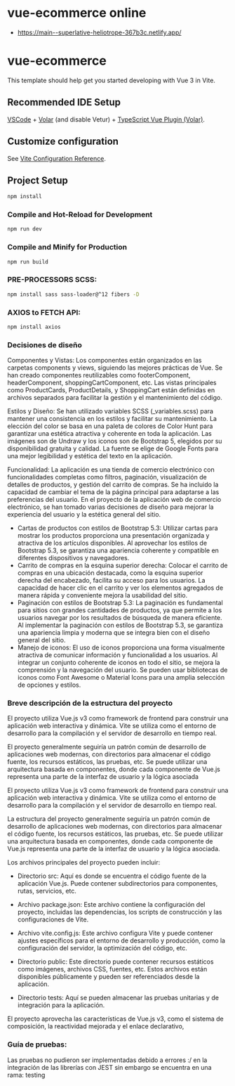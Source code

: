 # vue-ecommerce online
 * https://main--superlative-heliotrope-367b3c.netlify.app/

# vue-ecommerce

This template should help get you started developing with Vue 3 in Vite.

## Recommended IDE Setup

[VSCode](https://code.visualstudio.com/) + [Volar](https://marketplace.visualstudio.com/items?itemName=Vue.volar) (and disable Vetur) + [TypeScript Vue Plugin (Volar)](https://marketplace.visualstudio.com/items?itemName=Vue.vscode-typescript-vue-plugin).

## Customize configuration

See [Vite Configuration Reference](https://vitejs.dev/config/).

## Project Setup

```sh
npm install
```

### Compile and Hot-Reload for Development

```sh
npm run dev
```

### Compile and Minify for Production

```sh
npm run build
```


### PRE-PROCESSORS SCSS: 

```sh
npm install sass sass-loader@^12 fibers -D
```

### AXIOS to FETCH API: 

```sh
npm install axios
```

### Decisiones de diseño
Componentes y Vistas:
Los componentes están organizados en las carpetas components y views, siguiendo las mejores prácticas de Vue.
Se han creado componentes reutilizables como footerComponent, headerComponent, shoppingCartComponent, etc.
Las vistas principales como ProductCards, ProductDetails, y ShoppingCart están definidas en archivos separados para facilitar la gestión y el mantenimiento del código.

Estilos y Diseño:
Se han utilizado variables SCSS (_variables.scss) para mantener una consistencia en los estilos y facilitar su mantenimiento.
La elección del color se basa en una paleta de colores de Color Hunt para garantizar una estética atractiva y coherente en toda la aplicación.
Las imágenes son de Undraw y los iconos son de Bootstrap 5, elegidos por su disponibilidad gratuita y calidad.
La fuente se elige de Google Fonts para una mejor legibilidad y estética del texto en la aplicación.

Funcionalidad:
La aplicación es una tienda de comercio electrónico con funcionalidades completas como filtros, paginación, visualización de detalles de productos, y gestión del carrito de compras.
Se ha incluido la capacidad de cambiar el tema de la página principal para adaptarse a las preferencias del usuario.
En el proyecto de la aplicación web de comercio electrónico, se han tomado varias decisiones de diseño para mejorar la experiencia del usuario y la estética general del sitio. 

*  Cartas de productos con estilos de Bootstrap 5.3: Utilizar cartas para mostrar los productos proporciona una presentación organizada y atractiva de los artículos disponibles. Al aprovechar los estilos de Bootstrap 5.3, se garantiza una apariencia coherente y compatible en diferentes dispositivos y navegadores.
*  Carrito de compras en la esquina superior derecha: Colocar el carrito de compras en una ubicación destacada, como la esquina superior derecha del encabezado, facilita su acceso para los usuarios. La capacidad de hacer clic en el carrito y ver los elementos agregados de manera rápida y conveniente mejora la usabilidad del sitio.
*  Paginación con estilos de Bootstrap 5.3: La paginación es fundamental para sitios con grandes cantidades de productos, ya que permite a los usuarios navegar por los resultados de búsqueda de manera eficiente. Al implementar la paginación con estilos de Bootstrap 5.3, se garantiza una apariencia limpia y moderna que se integra bien con el diseño general del sitio.
*  Manejo de iconos: El uso de iconos proporciona una forma visualmente atractiva de comunicar información y funcionalidad a los usuarios. Al integrar un conjunto coherente de iconos en todo el sitio, se mejora la comprensión y la navegación del usuario. Se pueden usar bibliotecas de iconos como Font Awesome o Material Icons para una amplia selección de opciones y estilos.

### Breve descripción de la estructura del proyecto

El proyecto utiliza Vue.js v3 como framework de frontend para construir una aplicación web interactiva y dinámica. Vite se utiliza como el entorno de desarrollo para la compilación y el servidor de desarrollo en tiempo real.

El proyecto generalmente seguiría un patrón común de desarrollo de aplicaciones web modernas, con directorios para almacenar el código fuente, los recursos estáticos, las pruebas, etc. Se puede utilizar una arquitectura basada en componentes, donde cada componente de Vue.js representa una parte de la interfaz de usuario y la lógica asociada

El proyecto utiliza Vue.js v3 como framework de frontend para construir una aplicación web interactiva y dinámica. Vite se utiliza como el entorno de desarrollo para la compilación y el servidor de desarrollo en tiempo real.

La estructura del proyecto generalmente seguiría un patrón común de desarrollo de aplicaciones web modernas, con directorios para almacenar el código fuente, los recursos estáticos, las pruebas, etc. Se puede utilizar una arquitectura basada en componentes, donde cada componente de Vue.js representa una parte de la interfaz de usuario y la lógica asociada.

Los archivos principales del proyecto pueden incluir:

* Directorio src: Aquí es donde se encuentra el código fuente de la aplicación Vue.js. Puede contener subdirectorios para componentes, rutas, servicios, etc.

* Archivo package.json: Este archivo contiene la configuración del proyecto, incluidas las dependencias, los scripts de construcción y las configuraciones de Vite.

* Archivo vite.config.js: Este archivo configura Vite y puede contener ajustes específicos para el entorno de desarrollo y producción, como la configuración del servidor, la optimización del código, etc.

* Directorio public: Este directorio puede contener recursos estáticos como imágenes, archivos CSS, fuentes, etc. Estos archivos están disponibles públicamente y pueden ser referenciados desde la aplicación.

* Directorio tests: Aquí se pueden almacenar las pruebas unitarias y de integración para la aplicación.

El proyecto aprovecha las características de Vue.js v3, como el sistema de composición, la reactividad mejorada y el enlace declarativo,

### Guía de pruebas: 
Las pruebas no pudieron ser implementadas debido a errores :/ en la integración de las librerías con JEST  sin embargo se encuentra en una rama: testing

  
